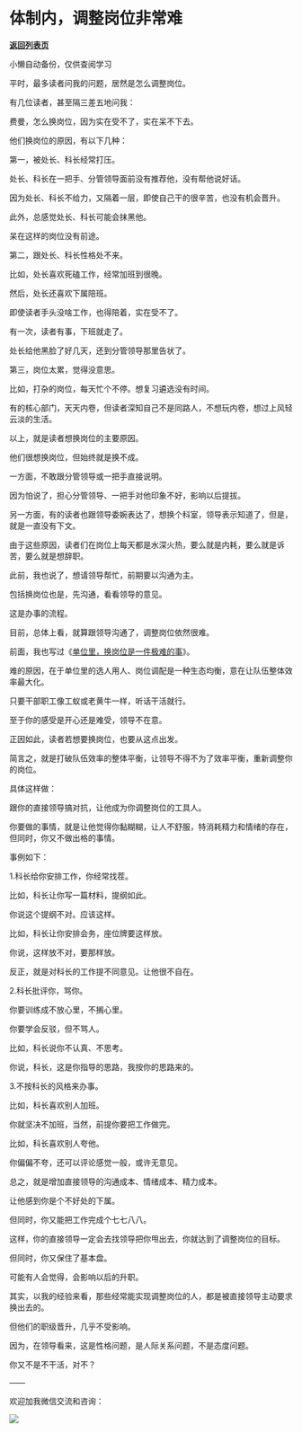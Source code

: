 # 体制内，调整岗位非常难

[**返回列表页**](/gzh/费曼的小茶馆)

小懒自动备份，仅供查阅学习

平时，最多读者问我的问题，居然是怎么调整岗位。

  

有几位读者，甚至隔三差五地问我：

  

费曼，怎么换岗位，因为实在受不了，实在呆不下去。

  

他们换岗位的原因，有以下几种：

  

第一，被处长、科长经常打压。

  

处长、科长在一把手、分管领导面前没有推荐他，没有帮他说好话。

  

因为处长、科长不给力，又隔着一层，即使自己干的很辛苦，也没有机会晋升。

  

此外，总感觉处长、科长可能会抹黑他。

  

呆在这样的岗位没有前途。

  

第二，跟处长、科长性格处不来。

  

比如，处长喜欢死磕工作，经常加班到很晚。

  

然后，处长还喜欢下属陪班。

  

即使读者手头没啥工作，也得陪着，实在受不了。

  

有一次，读者有事，下班就走了。

  

处长给他黑脸了好几天，还到分管领导那里告状了。

  

第三，岗位太累，觉得没意思。

  

比如，打杂的岗位，每天忙个不停。想复习遴选没有时间。

  

有的核心部门，天天内卷，但读者深知自己不是同路人，不想玩内卷，想过上风轻云淡的生活。

  

以上，就是读者想换岗位的主要原因。

  

他们很想换岗位，但始终就是换不成。

  

一方面，不敢跟分管领导或一把手直接说明。

  

因为怕说了，担心分管领导、一把手对他印象不好，影响以后提拔。

  

另一方面，有的读者也跟领导委婉表达了，想换个科室，领导表示知道了，但是，就是一直没有下文。

  

由于这些原因，读者们在岗位上每天都是水深火热，要么就是内耗，要么就是诉苦，要么就是想辞职。

  

此前，我也说了，想请领导帮忙，前期要以沟通为主。

  

包括换岗位也是，先沟通，看看领导的意见。

  

这是办事的流程。

  

目前，总体上看，就算跟领导沟通了，调整岗位依然很难。

  

前面，我也写过《[单位里，换岗位是一件极难的事](https://mp.weixin.qq.com/s?__biz=MzkzMDM0NzA3Mw==&mid=2247486960&idx=1&sn=e6b41414a771eb180d85eda6b381f160&scene=21#wechat_redirect)》。

  

难的原因，在于单位里的选人用人、岗位调配是一种生态均衡，意在让队伍整体效率最大化。

  

只要干部职工像工蚁或老黄牛一样，听话干活就行。

  

至于你的感受是开心还是难受，领导不在意。

  

正因如此，读者若想要换岗位，也要从这点出发。

  

简言之，就是打破队伍效率的整体平衡，让领导不得不为了效率平衡，重新调整你的岗位。

  

具体这样做：

  

跟你的直接领导搞对抗，让他成为你调整岗位的工具人。

  

你要做的事情，就是让他觉得你黏糊糊，让人不舒服，特消耗精力和情绪的存在，但同时，你又不做出格的事情。

  

事例如下：

  

1.科长给你安排工作，你经常找茬。

  

比如，科长让你写一篇材料，提纲如此。

  

你说这个提纲不对。应该这样。

  

比如，科长让你安排会务，座位牌要这样放。

  

你说，这样放不对，要那样放。

  

反正，就是对科长的工作提不同意见。让他很不自在。

  

2.科长批评你，骂你。

  

你要训练成不放心里，不搁心里。

  

你要学会反驳，但不骂人。

  

比如，科长说你不认真、不思考。

  

你说，科长，这是你指导的思路，我按你的思路来的。

  

3.不按科长的风格来办事。

  

比如，科长喜欢别人加班。

  

你就坚决不加班，当然，前提你要把工作做完。

  

比如，科长喜欢别人夸他。

  

你偏偏不夸，还可以评论感觉一般，或许无意见。

  

总之，就是增加直接领导的沟通成本、情绪成本、精力成本。

  

让他感到你是个不好处的下属。

  

但同时，你又能把工作完成个七七八八。

  

这样，你的直接领导一定会去找领导把你甩出去，你就达到了调整岗位的目标。

  

但同时，你又保住了基本盘。

  

可能有人会觉得，会影响以后的升职。

  

其实，以我的经验来看，那些经常能实现调整岗位的人，都是被直接领导主动要求换出去的。

  

但他们的职级晋升，几乎不受影响。

  

因为，在领导看来，这是性格问题，是人际关系问题，不是态度问题。

  

你又不是不干活，对不？

  

——

  

欢迎加我微信交流和咨询：

  

![](https://mmbiz.qpic.cn/mmbiz_png/4ufdCXwkRAp3M5mChLGsTql853zXKXBPBqk5w98uRs5m9y2wU8ucTLDoW4wvTKUDIjYxTk6f2icBZ5kibk0TYiabg/640?wx_fmt=png)​

  

